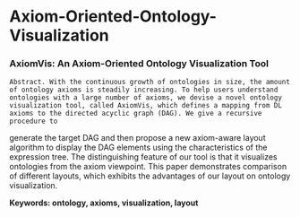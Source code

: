 Axiom-Oriented-Ontology-Visualization
=====================================
###         AxiomVis: An Axiom-Oriented Ontology Visualization Tool
         
    Abstract. With the continuous growth of ontologies in size, the amount of ontology axioms is steadily increasing. To help users understand ontologies with a large number of axioms, we devise a novel ontology visualization tool, called AxiomVis, which defines a mapping from DL axioms to the directed acyclic graph (DAG). We give a recursive procedure to
generate the target DAG and then propose a new axiom-aware layout algorithm to display the DAG elements using the characteristics of the expression tree. The distinguishing feature of our tool is that it visualizes ontologies from the axiom viewpoint. This paper demonstrates comparison of different layouts, which exhibits the advantages of our layout on
ontology visualization.

__Keywords: ontology, axioms, visualization, layout__
